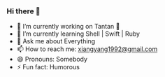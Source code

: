 ### Hi there 👋

<!--
**Jackylee1992/Jackylee1992** is a ✨ _special_ ✨ repository because its `README.md` (this file) appears on your GitHub profile.

Here are some ideas to get you started:
- 👯 I’m looking to collaborate on ...
- 🤔 I’m looking for help with ...
-->

- 🔭 I’m currently working on Tantan 🦊
- 🌱 I’m currently learning Shell | Swift | Ruby
- 💬 Ask me about Everything
- 📫 How to reach me: xiangyang1992@gmail.com
- 😄 Pronouns: Somebody
- ⚡ Fun fact: Humorous

